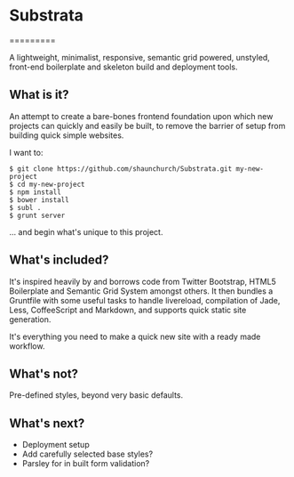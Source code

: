 # Substrata
=========

A lightweight, minimalist, responsive, semantic grid powered, unstyled, front-end boilerplate and skeleton build and deployment tools. 

## What is it?

An attempt to create a bare-bones frontend foundation upon which new projects can quickly and easily be built, to remove the barrier of setup from building quick simple websites.

I want to:

	$ git clone https://github.com/shaunchurch/Substrata.git my-new-project
	$ cd my-new-project
	$ npm install
	$ bower install
	$ subl .	
	$ grunt server

... and begin what's unique to this project.


## What's included?

It's inspired heavily by and borrows code from Twitter Bootstrap, HTML5 Boilerplate and Semantic Grid System amongst others. It then bundles a Gruntfile with some useful tasks to handle livereload, compilation of Jade, Less, CoffeeScript and Markdown, and supports quick static site generation.

It's everything you need to make a quick new site with a ready made workflow.

## What's not?
Pre-defined styles, beyond very basic defaults.


## What's next?
- Deployment setup
- Add carefully selected base styles?
- Parsley for in built form validation?